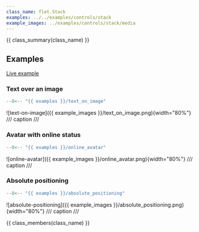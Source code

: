 ```yaml
---
class_name: flet.Stack
examples: ../../examples/controls/stack
example_images: ../examples/controls/stack/media
---
```


{{ class_summary(class_name) }}

## Examples

[Live example](https://flet-controls-gallery.fly.dev/layout/stack)

### Text over an image

```python
--8<-- "{{ examples }}/text_on_image"
```

![text-on-image]({{ example_images }}/text_on_image.png){width="80%"}
/// caption
///

### Avatar with online status

```python
--8<-- "{{ examples }}/online_avatar"
```

![online-avatar]({{ example_images }}/online_avatar.png){width="80%"}
/// caption
///

### Absolute positioning

```python
--8<-- "{{ examples }}/absolute_positioning"
```

![absolute-positioning]({{ example_images }}/absolute_positioning.png){width="80%"}
/// caption
///

{{ class_members(class_name) }}
